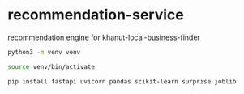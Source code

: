 # recommendation-service

recommendation engine for khanut-local-business-finder

```bash
python3 -m venv venv
```

```bash
source venv/bin/activate
```

```bash
pip install fastapi uvicorn pandas scikit-learn surprise joblib
```
